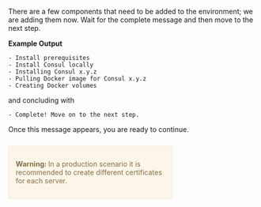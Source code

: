 There are a few components that need to be added to the environment; we are
adding them now. Wait for the complete message and then move to the
next step.

**Example Output**

```screenshot
- Install prerequisites
- Install Consul locally
- Installing Consul x.y.z
- Pulling Docker image for Consul x.y.z
- Creating Docker volumes
```

and concluding with

```
- Complete! Move on to the next step.
```

Once this message appears, you are ready to continue.

<div style="background-color:#fcf6ea; color:#866d42; border:1px solid #f8ebcf; padding:1em; border-radius:3px; margin:24px 0; width:60%;">
  <p><strong>Warning: </strong>
  In a production scenario it is recommended to create different certificates for each server.

</p></div>